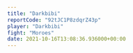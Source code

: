 ```yaml
---
title: "Darkbibi"
reportCode: "92tJC1P8zdqrZ43p"
player: "Darkbibi"
fight: "Moroes"
date: 2021-10-16T13:08:36.936000+00:00
---
```

